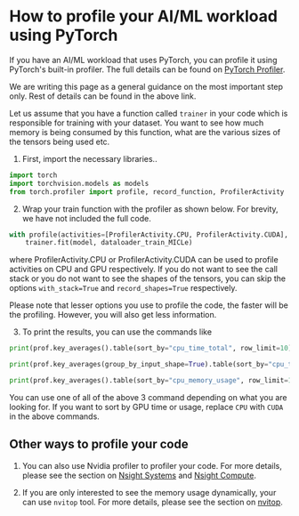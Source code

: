 # How to profile your AI/ML workload using PyTorch

If you have an AI/ML workload that uses PyTorch, you can profile it using PyTorch's built-in profiler. The full details can be found on [PyTorch Profiler](https://pytorch.org/tutorials/recipes/recipes/profiler_recipe.html#using-profiler-to-analyze-memory-consumption).

We are writing this page as a general guidance on the most important step only. Rest of details can be found in the above link.

Let us assume that you have a function called  `trainer` in your code which is responsible for training with your dataset. You want to see how much memory is being consumed by this function, what are the various sizes of the tensors being used etc. 

1. First, import the necessary libraries..

```python
import torch
import torchvision.models as models
from torch.profiler import profile, record_function, ProfilerActivity
```

2. Wrap your train function with the profiler as shown below. For brevity, we have not included the full code.

```python
with profile(activities=[ProfilerActivity.CPU, ProfilerActivity.CUDA], with_stack=True, profile_memory=True, record_shapes=True) as prof:
    trainer.fit(model, dataloader_train_MICLe)
```  

where ProfilerActivity.CPU or ProfilerActivity.CUDA can be used to profile activities on CPU and GPU respectively.
If you do not want to see the call stack or you do not want to see the shapes of the tensors, you can skip the options `with_stack=True` and `record_shapes=True` respectively. 

Please note that lesser options you use to profile the code, the faster will be the profiling. However, you will also get less information.

3. To print the results, you can use the commands like 

```python
print(prof.key_averages().table(sort_by="cpu_time_total", row_limit=10))

print(prof.key_averages(group_by_input_shape=True).table(sort_by="cpu_time_total", row_limit=10))

print(prof.key_averages().table(sort_by="cpu_memory_usage", row_limit=10))
```

You can use one of all of the above 3 command depending on what you are looking for. If you want to sort by GPU time or usage, replace `CPU` with `CUDA` in the above commands.

## Other ways to profile your code

1. You can also use Nvidia profiler to profiler your code. For more details, please see the section on [Nsight Systems](../../advanced/profiling/nsight_systems.md) and [Nsight Compute](../../advanced/profiling/nsight_compute.md).

2. If you are only interested to see the memory usage dynamically, your can use `nvitop` tool. For more details, please see the section on [nvitop](../../advanced/profiling/nvitop.md).